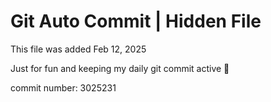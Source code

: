 # Git Auto Commit | Hidden File

This file was added Feb 12, 2025

Just for fun and keeping my daily git commit active 🤪

commit number: 3025231

